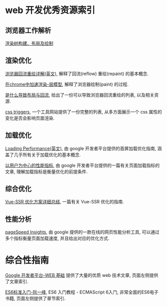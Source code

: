 # web 开发优秀资源索引

## 浏览器工作解析

[渲染树构建、布局及绘制](https://developers.google.com/web/fundamentals/performance/critical-rendering-path/render-tree-construction?hl=zh-cn)

## 渲染优化

[浏览器回流重绘详解(英文)](https://www.phpied.com/rendering-repaint-reflowrelayout-restyle/), 解释了回流(reflow) 重绘(repaint) 的基本概念.

[在chrome中加速渲染-层模型](https://www.html5rocks.com/zh/tutorials/speed/layers/), 解释了浏览器绘制(paint) 的过程.

[是什么导致布局与回流](https://gist.github.com/paulirish/5d52fb081b3570c81e3a), 给出了一份可以导致浏览器回流重绘的列表, 以及相关资源.

[css triggers](https://csstriggers.com/), 一个工具网站提供了一份完整的列表, 从多方面展示一个 css 属性的变化是否会影响页面渲染.

## 加载优化

[Loading Performance(英文)](https://developers.google.com/web/fundamentals/performance/get-started), 由 google 开发者平台提供的首屏加载优化指南, 涵盖了几乎所有关于加载优化的基本概念.

[以用户为中心的性能指标](https://developers.google.com/web/fundamentals/performance/user-centric-performance-metrics), 由 google 开发者平台提供的一篇有关页面加载指标的文章, 理解加载指标是衡量优化的前提条件.

## 综合优化

[Vue-SSR 优化方案详细总结](https://zhuanlan.zhihu.com/p/93199714), 一篇有关 Vue-SSR 优化的指南.

## 性能分析

[pageSpeed Insights](https://developers.google.com/speed/pagespeed/insights/), 由 google 提供的一款在线的网页性能分析工具, 可以通过多个指标衡量页面加载速度, 并且给出对应的优化方式.

# 综合性指南

[Google 开发者平台-WEB 基础](https://developers.google.com/web/fundamentals?hl=zh-cn) 提供了大量的优质 web 技术文章, 页面左侧提供了文章索引.

[ES6标准入门-阮一峰](http://es6.ruanyifeng.com/), ES6 入门教程 - ECMAScript 6入门, 非常全面的ES6电子书籍, 页面左侧提供了章节索引.